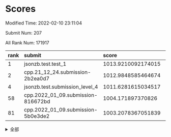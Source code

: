 # Scores

Modified Time: 2022-02-10 23:11:04

Submit Num: 207

All Rank Num: 171917

| rank |               submit               |       score        |       sigma        | pk_num |
| :--- | :--------------------------------- | :----------------- | :----------------- | :----- |
| 1    | jsonzb.test.test_1                 | 1013.9210092174015 | 0.8300554652663645 | 3322   |
| 2    | cpp.21_12_24.submission-2b2ea0d7   | 1012.9848585464674 | 0.8075102627064067 | 3324   |
| 4    | jsonzb.test.submission_level_4     | 1011.6281615034517 | 0.7763829104965696 | 3324   |
| 58   | cpp.2022_01_09.submission-816672bd | 1004.171897370826  | 0.7191927086253148 | 3319   |
| 81   | cpp.2022_01_09.submission-5b0e3de2 | 1003.2078367051839 | 0.7195228766382668 | 3320   |


<details>
<summary>全部</summary>

| rank |                 submit                 |       score        |       sigma        | pk_num |
| :--- | :------------------------------------- | :----------------- | :----------------- | :----- |
| 1    | jsonzb.test.test_1                     | 1013.9210092174015 | 0.8300554652663645 | 3322   |
| 2    | cpp.21_12_24.submission-2b2ea0d7       | 1012.9848585464674 | 0.8075102627064067 | 3324   |
| 3    | gobigger.level_3.submission_level_3_42 | 1011.7240965510301 | 0.7536340102551007 | 3318   |
| 4    | jsonzb.test.submission_level_4         | 1011.6281615034517 | 0.7763829104965696 | 3324   |
| 5    | gobigger.level_3.submission_level_3_10 | 1011.3516529508295 | 0.7875653777294742 | 3324   |
| 6    | gobigger.level_3.submission_level_3_43 | 1011.2761731709043 | 0.7852875161762058 | 3320   |
| 7    | gobigger.level_3.submission_level_3_8  | 1011.1934367084314 | 0.7593800776674896 | 3319   |
| 8    | gobigger.level_3.submission_level_3_46 | 1011.1356677401421 | 0.7757056093553913 | 3320   |
| 9    | gobigger.level_3.submission_level_3_31 | 1010.9709287663668 | 0.768252808626547  | 3327   |
| 10   | gobigger.level_3.submission_level_3_36 | 1010.9689575725597 | 0.7555019228117187 | 3324   |
| 11   | gobigger.level_3.submission_level_3_1  | 1010.9227531775045 | 0.7729763147685785 | 3324   |
| 12   | gobigger.level_3.submission_level_3_9  | 1010.8105085828502 | 0.7564705218052155 | 3323   |
| 13   | gobigger.level_3.submission_level_3_6  | 1010.8007900310981 | 0.7633741159851407 | 3326   |
| 14   | gobigger.level_3.submission_level_3_12 | 1010.800394961716  | 0.7672270673545403 | 3324   |
| 15   | gobigger.level_3.submission_level_3_23 | 1010.7066715142802 | 0.7720863386880807 | 3323   |
| 16   | gobigger.level_3.submission_level_3_45 | 1010.5949326375707 | 0.7550270388457333 | 3324   |
| 17   | gobigger.level_3.submission_level_3_4  | 1010.5714498253845 | 0.7541098436623542 | 3317   |
| 18   | gobigger.level_3.submission_level_3_34 | 1010.4680605280703 | 0.7612627017936505 | 3324   |
| 19   | gobigger.level_3.submission_level_3_20 | 1010.4583430397569 | 0.7606373188449069 | 3325   |
| 20   | gobigger.level_3.submission_level_3_22 | 1010.3717445916363 | 0.7559557651004728 | 3322   |
| 21   | gobigger.level_3.submission_level_3_29 | 1010.3494023302695 | 0.7643506960920775 | 3326   |
| 22   | gobigger.level_3.submission_level_3_28 | 1010.3040545053962 | 0.7850461968383784 | 3319   |
| 23   | gobigger.level_3.submission_level_3_48 | 1010.2654178225694 | 0.777169984771727  | 3317   |
| 24   | gobigger.level_3.submission_level_3_41 | 1010.2288325299496 | 0.7545806536463635 | 3325   |
| 25   | gobigger.level_3.submission_level_3_49 | 1010.2009423376162 | 0.7726022892440141 | 3321   |
| 26   | gobigger.level_3.submission_level_3_26 | 1010.1666812093011 | 0.7594212703697427 | 3325   |
| 27   | gobigger.level_3.submission_level_3_7  | 1010.1560918425315 | 0.7810163260203732 | 3322   |
| 28   | gobigger.level_3.submission_level_3_30 | 1010.1217925603868 | 0.7522978820866063 | 3320   |
| 29   | gobigger.level_3.submission_level_3_13 | 1010.0876748101609 | 0.7842697623230547 | 3322   |
| 30   | gobigger.level_3.submission_level_3_5  | 1009.851460350175  | 0.7503968396928544 | 3324   |
| 31   | gobigger.level_3.submission_level_3_11 | 1009.8401041220202 | 0.7640831949555922 | 3320   |
| 32   | gobigger.level_3.submission_level_3_44 | 1009.771429493749  | 0.7599526967826741 | 3320   |
| 33   | gobigger.level_3.submission_level_3_27 | 1009.7509898914863 | 0.7578660513805581 | 3322   |
| 34   | gobigger.level_3.submission_level_3_0  | 1009.5148703863752 | 0.778626288044763  | 3318   |
| 35   | gobigger.level_3.submission_level_3_40 | 1009.4400113507767 | 0.7461235784027879 | 3324   |
| 36   | gobigger.level_3.submission_level_3_15 | 1009.3474679421626 | 0.7523029775641911 | 3326   |
| 37   | gobigger.level_3.submission_level_3_14 | 1009.3299799269125 | 0.7359968608219346 | 3320   |
| 38   | gobigger.level_3.submission_level_3_24 | 1009.2557379094949 | 0.7367097439260574 | 3325   |
| 39   | gobigger.level_3.submission_level_3_16 | 1009.2542797213957 | 0.7494206392926899 | 3319   |
| 40   | gobigger.level_3.submission_level_3_2  | 1009.2481072147576 | 0.74055956371986   | 3323   |
| 41   | gobigger.level_3.submission_level_3_19 | 1009.1094930592537 | 0.7607928024093334 | 3326   |
| 42   | gobigger.level_3.submission_level_3_38 | 1009.0740051119105 | 0.7462718578548464 | 3320   |
| 43   | gobigger.level_3.submission_level_3_39 | 1009.0533210161487 | 0.7456585434303404 | 3320   |
| 44   | gobigger.level_3.submission_level_3_21 | 1009.020024429941  | 0.7432595518960234 | 3320   |
| 45   | gobigger.level_3.submission_level_3_3  | 1008.985000687482  | 0.7610089533470618 | 3323   |
| 46   | gobigger.level_3.submission_level_3_37 | 1008.8959143346809 | 0.766276486693949  | 3323   |
| 47   | gobigger.level_3.submission_level_3_32 | 1008.8434312925152 | 0.7454663918086811 | 3323   |
| 48   | gobigger.level_3.submission_level_3_33 | 1008.70691882849   | 0.7529515651033954 | 3316   |
| 49   | gobigger.level_3.submission_level_3_47 | 1008.5605813282092 | 0.7543842500962835 | 3323   |
| 50   | gobigger.level_3.submission_level_3_25 | 1008.5464521689023 | 0.7345457300431951 | 3318   |
| 51   | gobigger.level_3.submission_level_3_18 | 1008.4875434276208 | 0.7589184574482396 | 3323   |
| 52   | gobigger.level_3.submission_level_3_35 | 1008.2275071709324 | 0.7612681906186011 | 3314   |
| 53   | gobigger.level_3.submission_level_3_17 | 1007.8463319636592 | 0.735933543348932  | 3322   |
| 54   | gobigger.level_1.submission_level_1_33 | 1004.6843094746295 | 0.7212301426497585 | 3324   |
| 55   | gobigger.level_1.submission_level_1_21 | 1004.3934132995059 | 0.7280438060777261 | 3324   |
| 56   | gobigger.level_1.submission_level_1_15 | 1004.3900413508703 | 0.7139285821591809 | 3323   |
| 57   | gobigger.level_1.submission_level_1_29 | 1004.2769512808461 | 0.725537365400069  | 3324   |
| 58   | cpp.2022_01_09.submission-816672bd     | 1004.171897370826  | 0.7191927086253148 | 3319   |
| 59   | gobigger.level_1.submission_level_1_11 | 1004.1362382014271 | 0.7193484466227735 | 3321   |
| 60   | gobigger.level_1.submission_level_1_28 | 1004.0809358506184 | 0.731541274732334  | 3316   |
| 61   | gobigger.level_1.submission_level_1_20 | 1004.0425497575942 | 0.7216972192939767 | 3326   |
| 62   | gobigger.level_1.submission_level_1_32 | 1004.0327073773994 | 0.7150403141132079 | 3322   |
| 63   | gobigger.level_1.submission_level_1_45 | 1003.9724994194036 | 0.7219856392232721 | 3322   |
| 64   | gobigger.level_1.submission_level_1_34 | 1003.9715883557719 | 0.7224655162670733 | 3318   |
| 65   | gobigger.level_1.submission_level_1_30 | 1003.9536414689956 | 0.7222603193435723 | 3321   |
| 66   | gobigger.level_1.submission_level_1_31 | 1003.8636122682019 | 0.7251855196796242 | 3319   |
| 67   | gobigger.level_1.submission_level_1_4  | 1003.8104361610222 | 0.7264648179364225 | 3322   |
| 68   | gobigger.level_1.submission_level_1_37 | 1003.7408354767869 | 0.7137779871066916 | 3318   |
| 69   | gobigger.level_1.submission_level_1_0  | 1003.5922279876697 | 0.7322022004921688 | 3321   |
| 70   | gobigger.level_1.submission_level_1_22 | 1003.5576503145998 | 0.7259287653979801 | 3321   |
| 71   | gobigger.level_1.submission_level_1_6  | 1003.5106347807359 | 0.7206431102579753 | 3322   |
| 72   | gobigger.level_1.submission_level_1_19 | 1003.5019115975903 | 0.7086494157632991 | 3317   |
| 73   | gobigger.level_1.submission_level_1_10 | 1003.5015037269529 | 0.7307085459712127 | 3324   |
| 74   | gobigger.level_1.submission_level_1_39 | 1003.490009648347  | 0.7160186826508133 | 3322   |
| 75   | gobigger.level_1.submission_level_1_49 | 1003.4675988962755 | 0.7167381040635507 | 3323   |
| 76   | gobigger.level_1.submission_level_1_27 | 1003.4238123439552 | 0.7193091941261084 | 3325   |
| 77   | gobigger.level_1.submission_level_1_23 | 1003.356985613309  | 0.7145460959049038 | 3322   |
| 78   | gobigger.level_1.submission_level_1_16 | 1003.3299946695856 | 0.7188384838240713 | 3326   |
| 79   | gobigger.level_1.submission_level_1_1  | 1003.2734297759288 | 0.7131190324006899 | 3322   |
| 80   | gobigger.level_1.submission_level_1_12 | 1003.2729564649298 | 0.715072971931535  | 3320   |
| 81   | cpp.2022_01_09.submission-5b0e3de2     | 1003.2078367051839 | 0.7195228766382668 | 3320   |
| 82   | gobigger.level_1.submission_level_1_48 | 1003.2012732413319 | 0.7128877445203942 | 3324   |
| 83   | gobigger.level_1.submission_level_1_47 | 1003.1588935531217 | 0.7084076493113333 | 3320   |
| 84   | gobigger.level_1.submission_level_1_13 | 1003.1492125648655 | 0.7113617994344592 | 3323   |
| 85   | gobigger.level_1.submission_level_1_40 | 1003.0866831437959 | 0.7223759125420108 | 3319   |
| 86   | gobigger.level_1.submission_level_1_9  | 1003.0785479349083 | 0.7164326262975425 | 3320   |
| 87   | gobigger.level_1.submission_level_1_14 | 1003.0713453263633 | 0.708835236450278  | 3319   |
| 88   | gobigger.level_1.submission_level_1_35 | 1003.0210537117625 | 0.714573164568132  | 3325   |
| 89   | gobigger.level_1.submission_level_1_41 | 1003.0054381422901 | 0.706542826708328  | 3323   |
| 90   | gobigger.level_1.submission_level_1_17 | 1002.9495474376341 | 0.7207760351755792 | 3319   |
| 91   | gobigger.level_1.submission_level_1_8  | 1002.9309598950802 | 0.7181260615715165 | 3326   |
| 92   | gobigger.level_1.submission_level_1_46 | 1002.9162833577849 | 0.698114732238999  | 3322   |
| 93   | gobigger.level_1.submission_level_1_7  | 1002.9142286979119 | 0.7126767511597488 | 3319   |
| 94   | gobigger.level_1.submission_level_1_44 | 1002.8861313837427 | 0.7101871905638018 | 3325   |
| 95   | gobigger.level_1.submission_level_1_5  | 1002.7822308304512 | 0.7158351922743481 | 3321   |
| 96   | gobigger.level_1.submission_level_1_18 | 1002.7233914799745 | 0.7143912065939508 | 3322   |
| 97   | gobigger.level_1.submission_level_1_38 | 1002.581632618699  | 0.713214406247542  | 3325   |
| 98   | gobigger.level_1.submission_level_1_43 | 1002.5252823090987 | 0.7146167992568132 | 3321   |
| 99   | gobigger.level_1.submission_level_1_25 | 1002.5017112905381 | 0.7154210679812183 | 3318   |
| 100  | gobigger.level_1.submission_level_1_2  | 1002.4025418660904 | 0.7157631829547904 | 3323   |
| 101  | gobigger.level_1.submission_level_1_36 | 1002.3445836544652 | 0.7080711044618602 | 3315   |
| 102  | gobigger.level_1.submission_level_1_3  | 1002.1482281468722 | 0.7178953317973731 | 3319   |
| 103  | gobigger.level_1.submission_level_1_26 | 1002.0603436558713 | 0.7177928005076865 | 3319   |
| 104  | gobigger.level_1.submission_level_1_24 | 1002.0093323283083 | 0.7078381910448946 | 3323   |
| 105  | gobigger.level_1.submission_level_1_42 | 1001.3389784915034 | 0.7092252059959386 | 3324   |
| 106  | gobigger.random.submission_random_48   | 997.8478806486968  | 0.711270633243157  | 3321   |
| 107  | gobigger.random.submission_random_36   | 997.4623838513287  | 0.7118403440167446 | 3323   |
| 108  | gobigger.random.submission_random_42   | 997.2684843824154  | 0.708770339641491  | 3322   |
| 109  | gobigger.random.submission_random_7    | 997.2031240676574  | 0.700304583436639  | 3322   |
| 110  | gobigger.random.submission_random_34   | 996.9568826946206  | 0.7010778360126545 | 3322   |
| 111  | gobigger.random.submission_random_29   | 996.8674647650794  | 0.7081019248912598 | 3320   |
| 112  | gobigger.random.submission_random_31   | 996.7848609884752  | 0.7093399278674437 | 3325   |
| 113  | gobigger.random.submission_random_0    | 996.7367361690709  | 0.701150011420681  | 3325   |
| 114  | gobigger.random.submission_random_16   | 996.673246792744   | 0.7116723847635732 | 3326   |
| 115  | gobigger.random.submission_random_23   | 996.6680516821494  | 0.7010548808655059 | 3321   |
| 116  | gobigger.random.submission_random_21   | 996.6638318266763  | 0.7042674837706956 | 3324   |
| 117  | gobigger.random.submission_random_40   | 996.6564023950568  | 0.6977072595348565 | 3325   |
| 118  | gobigger.random.submission_random_2    | 996.6093829446468  | 0.7097287819561822 | 3317   |
| 119  | gobigger.random.submission_random_6    | 996.6071998118383  | 0.7019545832396167 | 3320   |
| 120  | gobigger.random.submission_random_46   | 996.4672252321042  | 0.7195672655009406 | 3325   |
| 121  | gobigger.random.submission_random_38   | 996.4657569405978  | 0.7080088159125064 | 3321   |
| 122  | gobigger.random.submission_random_14   | 996.4036628534977  | 0.7086860202156051 | 3319   |
| 123  | gobigger.random.submission_random_24   | 996.3409476459207  | 0.716848579734289  | 3324   |
| 124  | gobigger.random.submission_random_25   | 996.2790629034266  | 0.7065300125998837 | 3321   |
| 125  | gobigger.random.submission_random_28   | 996.2654116269806  | 0.7020863891674753 | 3323   |
| 126  | gobigger.random.submission_random_39   | 995.9245783724093  | 0.7005613089454625 | 3320   |
| 127  | gobigger.random.submission_random_19   | 995.7843732011356  | 0.7209235637873092 | 3324   |
| 128  | gobigger.random.submission_random_37   | 995.7737596173647  | 0.7043792221359247 | 3316   |
| 129  | gobigger.random.submission_random_18   | 995.762408265739   | 0.7162413312882934 | 3324   |
| 130  | gobigger.random.submission_random_15   | 995.7544693126372  | 0.7060175779362206 | 3324   |
| 131  | gobigger.random.submission_random_45   | 995.7500677782419  | 0.7100539448958548 | 3322   |
| 132  | gobigger.random.submission_random_4    | 995.7268002238675  | 0.7059978067693177 | 3324   |
| 133  | gobigger.random.submission_random_17   | 995.7008206499386  | 0.7091602364429066 | 3322   |
| 134  | gobigger.random.submission_random_11   | 995.6813026482415  | 0.7211251823274497 | 3322   |
| 135  | gobigger.random.submission_random_8    | 995.6809379444869  | 0.7177048605399177 | 3322   |
| 136  | gobigger.random.submission_random_47   | 995.6535461082423  | 0.7121499632152296 | 3319   |
| 137  | gobigger.random.submission_random_26   | 995.6480439557911  | 0.7155356759177769 | 3326   |
| 138  | gobigger.random.submission_random_30   | 995.5058456492372  | 0.7239398701901146 | 3318   |
| 139  | gobigger.random.submission_random_33   | 995.4780220375688  | 0.6995170264714564 | 3319   |
| 140  | gobigger.random.submission_random_9    | 995.4761574158609  | 0.7294271368069619 | 3324   |
| 141  | gobigger.random.submission_random_43   | 995.4236179500612  | 0.7055393360852886 | 3319   |
| 142  | gobigger.random.submission_random_22   | 995.3577818794122  | 0.7168325989809085 | 3323   |
| 143  | gobigger.random.submission_random_12   | 995.335370558309   | 0.7252861216239079 | 3321   |
| 144  | gobigger.random.submission_random_3    | 995.3294053841095  | 0.7160790571259336 | 3325   |
| 145  | gobigger.random.submission_random_5    | 995.2235706571771  | 0.6981293422752258 | 3321   |
| 146  | gobigger.random.submission_random_27   | 995.212210886307   | 0.702914827271325  | 3322   |
| 147  | gobigger.random.submission_random_10   | 995.1832247521412  | 0.7087552080238467 | 3325   |
| 148  | gobigger.random.submission_random_49   | 995.1249925932292  | 0.7264935719140033 | 3320   |
| 149  | gobigger.random.submission_random_32   | 995.0520498989672  | 0.723252919696694  | 3320   |
| 150  | gobigger.random.submission_random_13   | 995.0332998448876  | 0.7168286918037418 | 3326   |
| 151  | gobigger.random.submission_random_44   | 994.926762156374   | 0.7048690372811203 | 3326   |
| 152  | gobigger.random.submission_random_20   | 994.889028349645   | 0.7159351081097018 | 3321   |
| 153  | gobigger.random.submission_random_1    | 994.8821825125972  | 0.7143720488163684 | 3319   |
| 154  | gobigger.random.submission_random_35   | 994.7205513938899  | 0.7248229350282199 | 3322   |
| 155  | gobigger.random.submission_random_41   | 994.6955457983676  | 0.7266040885186972 | 3321   |
| 156  | gobigger.level_2.submission_level_2_2  | 994.2798717455673  | 0.7208554638319867 | 3325   |
| 157  | gobigger.level_2.submission_level_2_7  | 993.6217826055131  | 0.7182151190126963 | 3330   |
| 158  | gobigger.level_2.submission_level_2_29 | 993.3814423296137  | 0.7371946284439421 | 3327   |
| 159  | gobigger.level_2.submission_level_2_38 | 993.2996194814488  | 0.7267004990473435 | 3324   |
| 160  | gobigger.level_2.submission_level_2_14 | 993.2004540719223  | 0.7374584847515911 | 3320   |
| 161  | gobigger.level_2.submission_level_2_47 | 993.097715530295   | 0.7362572213964644 | 3321   |
| 162  | gobigger.level_2.submission_level_2_31 | 993.0776297408439  | 0.7232009047521308 | 3328   |
| 163  | gobigger.level_2.submission_level_2_37 | 993.0183297181824  | 0.7383952927938479 | 3322   |
| 164  | gobigger.level_2.submission_level_2_39 | 992.959835362443   | 0.7339983312362258 | 3318   |
| 165  | gobigger.level_2.submission_level_2_15 | 992.8941575943427  | 0.7441712718577557 | 3324   |
| 166  | gobigger.level_2.submission_level_2_23 | 992.8469672318042  | 0.723882701456385  | 3325   |
| 167  | gobigger.level_2.submission_level_2_12 | 992.8048874496745  | 0.7317686786481629 | 3321   |
| 168  | gobigger.level_2.submission_level_2_8  | 992.7022925524432  | 0.7453762564226591 | 3318   |
| 169  | gobigger.level_2.submission_level_2_0  | 992.697411963721   | 0.7480372357284817 | 3325   |
| 170  | gobigger.level_2.submission_level_2_18 | 992.6839432521211  | 0.7248764320464144 | 3322   |
| 171  | gobigger.level_2.submission_level_2_6  | 992.6418619034783  | 0.7416373507719102 | 3326   |
| 172  | gobigger.level_2.submission_level_2_34 | 992.5161702897657  | 0.7366454113057453 | 3327   |
| 173  | gobigger.level_2.submission_level_2_45 | 992.4674366999042  | 0.7504120863482464 | 3327   |
| 174  | gobigger.level_2.submission_level_2_3  | 992.4005663140599  | 0.7338260894776333 | 3330   |
| 175  | gobigger.level_2.submission_level_2_27 | 992.3551583696656  | 0.7445423394126889 | 3321   |
| 176  | gobigger.level_2.submission_level_2_10 | 992.282430641041   | 0.759251159290802  | 3326   |
| 177  | gobigger.level_2.submission_level_2_11 | 992.111666797567   | 0.7481730208519143 | 3325   |
| 178  | gobigger.level_2.submission_level_2_13 | 992.10669232934    | 0.7412663458213596 | 3323   |
| 179  | gobigger.level_2.submission_level_2_20 | 992.0924682300409  | 0.7410993957579496 | 3324   |
| 180  | gobigger.level_2.submission_level_2_30 | 992.0798331667013  | 0.7263615583612246 | 3322   |
| 181  | gobigger.level_2.submission_level_2_49 | 991.9482305974998  | 0.7268773206328414 | 3320   |
| 182  | gobigger.level_2.submission_level_2_32 | 991.9277058515398  | 0.7511271985276716 | 3325   |
| 183  | gobigger.level_2.submission_level_2_9  | 991.9263460849705  | 0.7444961272957199 | 3323   |
| 184  | gobigger.level_2.submission_level_2_5  | 991.9085902470096  | 0.7441831700545978 | 3321   |
| 185  | gobigger.level_2.submission_level_2_35 | 991.8602850954564  | 0.7335788886338787 | 3328   |
| 186  | gobigger.level_2.submission_level_2_42 | 991.8493048029454  | 0.7563724851972077 | 3323   |
| 187  | gobigger.level_2.submission_level_2_43 | 991.8298071826209  | 0.7379149828797834 | 3319   |
| 188  | gobigger.level_2.submission_level_2_26 | 991.8104677000977  | 0.751481550916226  | 3318   |
| 189  | gobigger.level_2.submission_level_2_46 | 991.7828398950246  | 0.7467133404188392 | 3321   |
| 190  | gobigger.level_2.submission_level_2_33 | 991.7233432125719  | 0.7553365156217755 | 3325   |
| 191  | gobigger.level_2.submission_level_2_1  | 991.6692278994036  | 0.7446146097403378 | 3321   |
| 192  | gobigger.level_2.submission_level_2_4  | 991.6430885026018  | 0.7518558792111856 | 3325   |
| 193  | gobigger.level_2.submission_level_2_25 | 991.6047622539403  | 0.7425780257847899 | 3318   |
| 194  | gobigger.level_2.submission_level_2_44 | 991.5692194204006  | 0.7457563761939308 | 3318   |
| 195  | gobigger.level_2.submission_level_2_40 | 991.4701226729629  | 0.7489550205411553 | 3321   |
| 196  | gobigger.level_2.submission_level_2_21 | 991.4651504825132  | 0.7454518613074143 | 3321   |
| 197  | gobigger.level_2.submission_level_2_48 | 991.2476316220263  | 0.7472007530653325 | 3321   |
| 198  | gobigger.level_2.submission_level_2_17 | 991.1010871592174  | 0.7561837675636842 | 3323   |
| 199  | gobigger.level_2.submission_level_2_22 | 991.0168603222896  | 0.7617325943692181 | 3320   |
| 200  | gobigger.level_2.submission_level_2_19 | 990.9911959409018  | 0.7523935540714112 | 3319   |
| 201  | gobigger.level_2.submission_level_2_28 | 990.826261368332   | 0.7395489854597957 | 3322   |
| 202  | gobigger.level_2.submission_level_2_41 | 990.8166525205786  | 0.7416053892480621 | 3325   |
| 203  | gobigger.level_2.submission_level_2_24 | 990.4351189039597  | 0.748088914780433  | 3325   |
| 204  | gobigger.level_2.submission_level_2_16 | 990.4198802509021  | 0.7638404740174384 | 3323   |
| 205  | gobigger.level_2.submission_level_2_36 | 990.0373657318976  | 0.765701434632337  | 3313   |
| 206  | gobigger.none.submission_none_0        | 978.9174085991312  | 1.1975442000541672 | 3325   |
| 207  | gobigger.none.submission_none_1        | 978.7499427141822  | 1.1924890202815768 | 3323   |

</details>